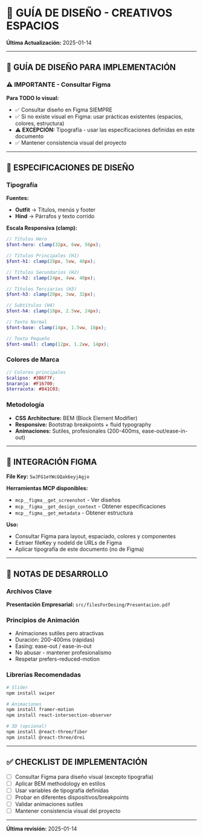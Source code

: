 # 🔧 GUÍA DE DISEÑO - CREATIVOS ESPACIOS

**Última Actualización:** 2025-01-14

---

## 🎨 GUÍA DE DISEÑO PARA IMPLEMENTACIÓN

### ⚠️ IMPORTANTE - Consultar Figma
**Para TODO lo visual:**
- ✅ Consultar diseño en Figma SIEMPRE
- ✅ Si no existe visual en Figma: usar prácticas existentes (espacios, colores, estructura)
- ⚠️ **EXCEPCIÓN:** Tipografía - usar las especificaciones definidas en este documento
- ✅ Mantener consistencia visual del proyecto

---

## 🎯 ESPECIFICACIONES DE DISEÑO

### Tipografía

**Fuentes:**
- **Outfit** → Títulos, menús y footer
- **Hind** → Párrafos y texto corrido

**Escala Responsiva (clamp):**
```scss
// Títulos Hero
$font-hero: clamp(32px, 6vw, 56px);

// Títulos Principales (H1)
$font-h1: clamp(28px, 5vw, 48px);

// Títulos Secundarios (H2)
$font-h2: clamp(24px, 4vw, 40px);

// Títulos Terciarios (H3)
$font-h3: clamp(20px, 3vw, 32px);

// Subtítulos (H4)
$font-h4: clamp(18px, 2.5vw, 24px);

// Texto Normal
$font-base: clamp(14px, 1.5vw, 18px);

// Texto Pequeño
$font-small: clamp(12px, 1.2vw, 14px);
```

### Colores de Marca

```scss
// Colores principales
$calipso: #3B6F7F;
$naranja: #F16700;
$terracota: #841C03;
```

### Metodología

- **CSS Architecture:** BEM (Block Element Modifier)
- **Responsive:** Bootstrap breakpoints + fluid typography
- **Animaciones:** Sutiles, profesionales (200-400ms, ease-out/ease-in-out)

---

## 🎨 INTEGRACIÓN FIGMA

**File Key:** `5wJFG1eYWcGQak6eyjAgjo`

**Herramientas MCP disponibles:**
- `mcp__figma__get_screenshot` - Ver diseños
- `mcp__figma__get_design_context` - Obtener especificaciones
- `mcp__figma__get_metadata` - Obtener estructura

**Uso:**
- Consultar Figma para layout, espaciado, colores y componentes
- Extraer fileKey y nodeId de URLs de Figma
- Aplicar tipografía de este documento (no de Figma)

---

## 📝 NOTAS DE DESARROLLO

### Archivos Clave

**Presentación Empresarial:** `src/filesForDesing/Presentacion.pdf`

### Principios de Animación

- Animaciones sutiles pero atractivas
- Duración: 200-400ms (rápidas)
- Easing: ease-out / ease-in-out
- No abusar - mantener profesionalismo
- Respetar prefers-reduced-motion

### Librerías Recomendadas

```bash
# Slider
npm install swiper

# Animaciones
npm install framer-motion
npm install react-intersection-observer

# 3D (opcional)
npm install @react-three/fiber
npm install @react-three/drei
```

---

## ✅ CHECKLIST DE IMPLEMENTACIÓN

- [ ] Consultar Figma para diseño visual (excepto tipografía)
- [ ] Aplicar BEM methodology en estilos
- [ ] Usar variables de tipografía definidas
- [ ] Probar en diferentes dispositivos/breakpoints
- [ ] Validar animaciones sutiles
- [ ] Mantener consistencia visual del proyecto

---

**Última revisión:** 2025-01-14
